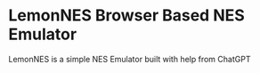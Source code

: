 # LemonNES Browser Based NES Emulator
LemonNES is a simple NES Emulator built with help from ChatGPT
